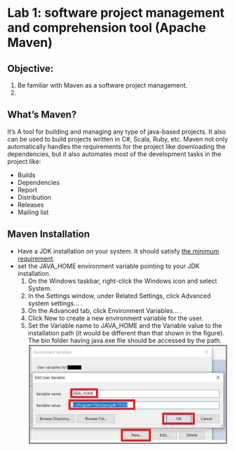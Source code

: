 # Lab 1: software project management and comprehension tool (Apache Maven)

## Objective: 
1. Be familiar with Maven as a software project management.
2.

## What’s Maven?
It’s A tool for building and managing any type of java-based projects.
It also can be used to build projects written in C#, Scala, Ruby, etc. 
Maven not only automatically handles the requirements for the project 
like downloading the dependencies, but it also automates most of the 
development tasks in the project like:
* Builds
* Dependencies
* Report
* Distribution
* Releases
* Mailing list
## Maven Installation
* Have a JDK installation on your system. It should satisfy [the minimum requirement](https://maven.apache.org/download.cgi#system-requirements). 
*	set the JAVA_HOME environment variable pointing to your JDK installation. 
    1.	On the Windows taskbar, right-click the Windows icon and select System.
    2.	In the Settings window, under Related Settings, click Advanced system settings… .
    3.	On the Advanced tab, click Environment Variables… .
    4.	Click New to create a new environment variable for the user.
    5.	Set the Variable name to JAVA_HOME and the Variable value to the installation path (it would be different than that shown in the figure). The bin folder having java.exe file should be accessed by the path.
    ![This is an image](images/envVar.jpg)
